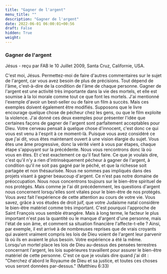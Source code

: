 ```yaml
---
title: "Gagner de l'argent"
menu_title: ""
description: "Gagner de l'argent"
date: 2022-06-01 06:00:01+00:56
draft: False
hidden: True
weight:
---
```

### Gagner de l'argent

Jésus - reçu par FAB le 10 Juillet 2009, Santa Cruz, Californie, USA.

C'est moi, Jésus.
Permettez-moi de faire d'autres commentaires sur le sujet de l'argent, car vous avez besoin de plus de précisions.
Tout dépend de l'âme, c'est-à-dire de la condition de l'âme de chaque personne. Gagner de l'argent est une activité très importante dans la vie des mortels, et elle est soumise à la loi morale comme tout ce que font les mortels.
J'ai mentionné l'exemple d'avoir un best-seller ou de faire un film à succès. Mais ces exemples doivent également être modifiés. Supposons que le livre encourage quelque chose de pécheur chez les gens, ou que le film exploite la violence.
J'ai donné ces deux exemples pour présenter l'idée que certaines façons de gagner de l'argent sont parfaitement acceptables pour Dieu. Votre cerveau pensait à quelque chose d'innocent, c'est donc ce qui vous est venu à l'esprit à ce moment-là. Puisque vous avez considéré ce que j'ai dit, vous êtes maintenant ouvert à une vision élargie du sujet.
Vous êtes une âme progressive, donc la vérité vient à vous par étapes, chaque étape s'appuyant sur la précédente. Nous vous rencontrons donc là où vous en êtes. Et c'est exactement ce qu'il faut faire.
Ce que je voulais dire, c'est qu'il n'y a rien d'intrinsèquement pécheur à gagner de l'argent, à condition qu'il ne soit pas gagné par le péché, et que la richesse soit partagée et non thésaurisée.
Nous ne sommes pas impliqués dans des projets visant à gagner beaucoup d'argent. Ce n'est pas notre domaine de préoccupation. Nous nous concentrons toujours sur le bien-être spirituel de nos protégés. Mais comme je l'ai dit précédemment, les questions d'argent nous concernent lorsqu'elles sont vitales pour le bien-être de nos protégés. Vous avez fait l'expérience de cette attention au cours de votre vie.
Vous savez, grâce à vos études de droit juif, que votre Judaisme natal considère le bien-être matériel comme très important. C'est pourquoi l'approche de Saint François vous semble étrangère.
Mais à long terme, le facteur le plus important n'est pas la quantité ou le manque d'argent d'une personne, mais l'état de son âme, et comment sa situation financière l'affecte-t-elle ?
Ainsi, par exemple, il est arrivé à de nombreuses reprises que de vrais croyants qui avaient vraiment compris les lois de Dieu voient de l'argent leur parvenir là où ils en avaient le plus besoin. Votre expérience a été la même.
Lorsqu'un mortel place les lois de Dieu au-dessus des pensées terrestres concernant l'argent, les lois supérieures travaillent pour assurer le bien-être matériel de cette personne. C'est ce que je voulais dire quand j'ai dit : "Cherchez d'abord le Royaume de Dieu et sa justice, et toutes ces choses vous seront données par-dessus." (Matthieu 6:33)